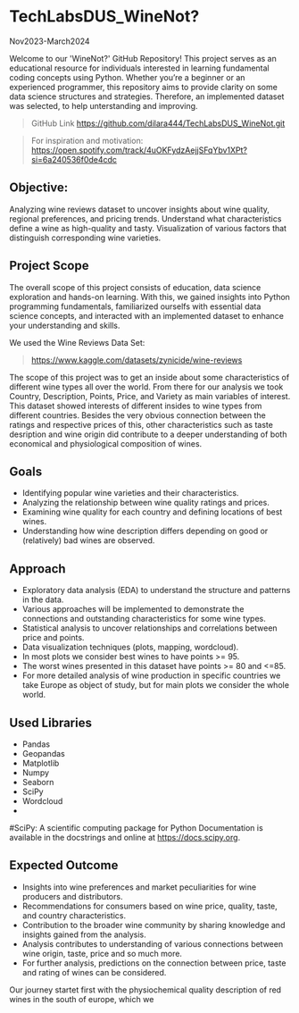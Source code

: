 # TechLabsDUS_WineNot?
Nov2023-March2024

Welcome to our 'WineNot?' GitHub Repository! This project serves as an educational resource for individuals interested in learning fundamental coding concepts using Python. Whether you’re a beginner or an experienced programmer, this repository aims to provide clarity on some data science structures and strategies. Therefore, an implemented dataset was selected, to help unterstanding and improving. 
> GitHub Link
https://github.com/dilara444/TechLabsDUS_WineNot.git

> For inspiration and motivation: https://open.spotify.com/track/4uOKFydzAejjSFqYbv1XPt?si=6a240536f0de4cdc

## Objective:
Analyzing wine reviews dataset to uncover insights about wine quality, regional preferences, and pricing trends. Understand what characteristics define a wine as high-quality and tasty. Visualization of various factors that distinguish corresponding wine varieties. 

## Project Scope

The overall scope of this project consists of education, data science exploration and hands-on learning.
With this, we gained insights into Python programming fundamentals, familiarized ourselfs with essential data science concepts, and interacted with an implemented dataset to enhance your understanding and skills.

We used the Wine Reviews Data Set:
> https://www.kaggle.com/datasets/zynicide/wine-reviews

The scope of this project was to get an inside about some characteristics of different wine types all over the world. 
From there for our analysis we took Country, Description, Points, Price, and Variety as main variables of interest. This dataset showed interests of different insides to wine types from different countries. Besides the very obvious connection between the ratings and respective prices of this, other characteristics such as taste desription and wine origin did contribute to a deeper understanding of both economical and physiological composition of wines. 

## Goals
- Identifying popular wine varieties and their characteristics.
- Analyzing the relationship between wine quality ratings and prices.
- Examining wine quality for each country and defining locations of best wines.
- Understanding how wine description differs depending on good or (relatively) bad wines are observed.

## Approach
- Exploratory data analysis (EDA) to understand the structure and patterns in the data.
- Various approaches will be implemented to demonstrate the connections and outstanding characteristics for some wine types.
- Statistical analysis to uncover relationships and correlations between price and points.
- Data visualization techniques (plots, mapping, wordcloud).
- In most plots we consider best wines to have points >= 95.
- The worst wines presented in this dataset have points >= 80 and <=85.
- For more detailed analysis of wine production in specific countries we take Europe as object of study, but for main plots we consider the whole world.

## Used Libraries
- Pandas
- Geopandas
- Matplotlib
- Numpy
- Seaborn
- SciPy
- Wordcloud
- 
#SciPy: A scientific computing package for Python
Documentation is available in the docstrings and
online at https://docs.scipy.org.



## Expected Outcome
- Insights into wine preferences and market peculiarities for wine producers and distributors.
- Recommendations for consumers based on wine price, quality, taste, and country characteristics.
- Contribution to the broader wine community by sharing knowledge and insights gained from the analysis.
- Analysis contributes to understanding of various connections between wine origin, taste, price and so much more.
- For further analysis, predictions on the connection between price, taste and rating of wines can be considered. 


Our journey startet first with the physiochemical quality description of red wines in the south of europe, which we 
